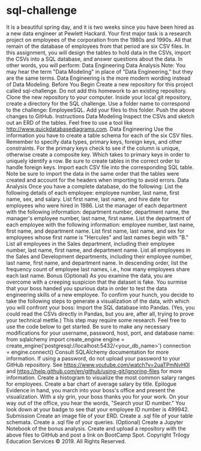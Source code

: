 # sql-challenge
It is a beautiful spring day, and it is two weeks since you have been hired as a new data engineer at Pewlett Hackard. Your first major task is a research project on employees of the corporation from the 1980s and 1990s. All that remain of the database of employees from that period are six CSV files. In this assignment, you will design the tables to hold data in the CSVs, import the CSVs into a SQL database, and answer questions about the data. In other words, you will perform:   Data Engineering   Data Analysis   Note: You may hear the term "Data Modeling" in place of "Data Engineering," but they are the same terms. Data Engineering is the more modern wording instead of Data Modeling.  Before You Begin   Create a new repository for this project called sql-challenge. Do not add this homework to an existing repository.   Clone the new repository to your computer.   Inside your local git repository, create a directory for the SQL challenge. Use a folder name to correspond to the challenge: EmployeeSQL.   Add your files to this folder.   Push the above changes to GitHub.    Instructions  Data Modeling Inspect the CSVs and sketch out an ERD of the tables. Feel free to use a tool like http://www.quickdatabasediagrams.com.  Data Engineering   Use the information you have to create a table schema for each of the six CSV files. Remember to specify data types, primary keys, foreign keys, and other constraints.  For the primary keys check to see if the column is unique, otherwise create a composite key. Which takes to primary keys in order to uniquely identify a row. Be sure to create tables in the correct order to handle foreign keys.    Import each CSV file into the corresponding SQL table. Note be sure to import the data in the same order that the tables were created and account for the headers when importing to avoid errors.    Data Analysis Once you have a complete database, do the following:   List the following details of each employee: employee number, last name, first name, sex, and salary.   List first name, last name, and hire date for employees who were hired in 1986.   List the manager of each department with the following information: department number, department name, the manager's employee number, last name, first name.   List the department of each employee with the following information: employee number, last name, first name, and department name.   List first name, last name, and sex for employees whose first name is "Hercules" and last names begin with "B."   List all employees in the Sales department, including their employee number, last name, first name, and department name.   List all employees in the Sales and Development departments, including their employee number, last name, first name, and department name.   In descending order, list the frequency count of employee last names, i.e., how many employees share each last name.    Bonus (Optional) As you examine the data, you are overcome with a creeping suspicion that the dataset is fake. You surmise that your boss handed you spurious data in order to test the data engineering skills of a new employee. To confirm your hunch, you decide to take the following steps to generate a visualization of the data, with which you will confront your boss:   Import the SQL database into Pandas. (Yes, you could read the CSVs directly in Pandas, but you are, after all, trying to prove your technical mettle.) This step may require some research. Feel free to use the code below to get started. Be sure to make any necessary modifications for your username, password, host, port, and database name: from sqlalchemy import create_engine engine = create_engine('postgresql://localhost:5432/&lt;your_db_name>') connection = engine.connect()     Consult SQLAlchemy documentation for more information.   If using a password, do not upload your password to your GitHub repository. See https://www.youtube.com/watch?v=2uaTPmNvH0I and https://help.github.com/en/github/using-git/ignoring-files for more information.     Create a histogram to visualize the most common salary ranges for employees.   Create a bar chart of average salary by title.    Epilogue Evidence in hand, you march into your boss's office and present the visualization. With a sly grin, your boss thanks you for your work. On your way out of the office, you hear the words, "Search your ID number." You look down at your badge to see that your employee ID number is 499942.  Submission   Create an image file of your ERD.   Create a .sql file of your table schemata.   Create a .sql file of your queries.   (Optional) Create a Jupyter Notebook of the bonus analysis.   Create and upload a repository with the above files to GitHub and post a link on BootCamp Spot.    Copyright Trilogy Education Services © 2019. All Rights Reserved.
